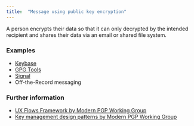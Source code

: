 ```yaml
---
title:  "Message using public key encryption"
---
```


A person encrypts their data so that it can only decrypted by the intended recipient and shares their data via an email or shared file system.

### Examples
* [Keybase](https://keybase.io/)
* [GPG Tools](https://gpgtools.org/)
* [Signal](https://whispersystems.org/#page-top)
* Off-the-Record messaging

### Further information
* [UX Flows Framework by Modern PGP Working Group](https://github.com/ModernPGP/flows)
* [Key management design patterns by Modern PGP Working Group](https://github.com/ModernPGP/keys)
